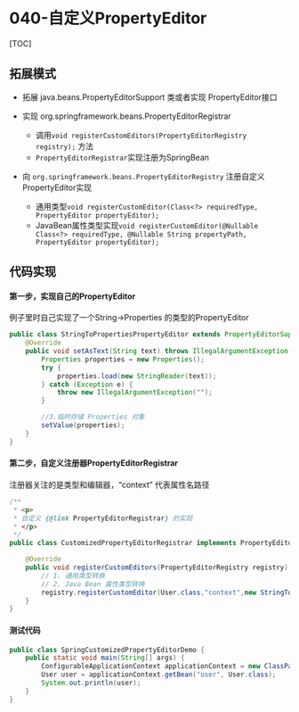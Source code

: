 # 040-自定义PropertyEditor

[TOC]

## 拓展模式

- 拓展 java.beans.PropertyEditorSupport 类或者实现 PropertyEditor接口

- 实现 org.springframework.beans.PropertyEditorRegistrar
  - 调用`void registerCustomEditors(PropertyEditorRegistry registry);` 方法
  - `PropertyEditorRegistrar`实现注册为SpringBean

- 向 `org.springframework.beans.PropertyEditorRegistry` 注册自定义 PropertyEditor实现
  - 通用类型`void registerCustomEditor(Class<?> requiredType, PropertyEditor propertyEditor);`
  - JavaBean属性类型实现`void registerCustomEditor(@Nullable Class<?> requiredType, @Nullable String propertyPath, PropertyEditor propertyEditor);`

## 代码实现

#### 第一步，实现自己的PropertyEditor

例子里时自己实现了一个String->Properties 的类型的PropertyEditor

```java
public class StringToPropertiesPropertyEditor extends PropertyEditorSupport {
    @Override
    public void setAsText(String text) throws IllegalArgumentException {
        Properties properties = new Properties();
        try {
            properties.load(new StringReader(text));
        } catch (Exception e) {
            throw new IllegalArgumentException("");
        }

        //3.临时存储 Properties 对象
        setValue(properties);
    }
}
```

#### 第二步，自定义注册器PropertyEditorRegistrar

注册器关注的是类型和编辑器，“context” 代表属性名路径

```java
/**
 * <p>
 * 自定义 {@link PropertyEditorRegistrar} 的实现
 * </p>
 */
public class CustomizedPropertyEditorRegistrar implements PropertyEditorRegistrar {

    @Override
    public void registerCustomEditors(PropertyEditorRegistry registry) {
        // 1. 通用类型转换
        // 2. Java Bean 属性类型转换
        registry.registerCustomEditor(User.class,"context",new StringToPropertiesPropertyEditor());
    }
}

```

#### 测试代码

```java
public class SpringCustomizedPropertyEditorDemo {
    public static void main(String[] args) {
        ConfigurableApplicationContext applicationContext = new ClassPathXmlApplicationContext("classpath:/META-INF/property-editors-context.xml");
        User user = applicationContext.getBean("user", User.class);
        System.out.println(user);
    }
}
```